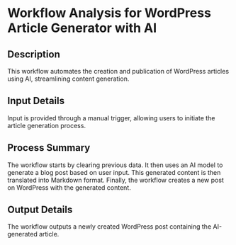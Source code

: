# Workflow Analysis for WordPress Article Generator with AI

## Description
This workflow automates the creation and publication of WordPress articles using AI, streamlining content generation.

## Input Details
Input is provided through a manual trigger, allowing users to initiate the article generation process.

## Process Summary
The workflow starts by clearing previous data. It then uses an AI model to generate a blog post based on user input. This generated content is then translated into Markdown format. Finally, the workflow creates a new post on WordPress with the generated content.

## Output Details
The workflow outputs a newly created WordPress post containing the AI-generated article.
